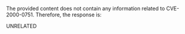 The provided content does not contain any information related to CVE-2000-0751. Therefore, the response is:

UNRELATED